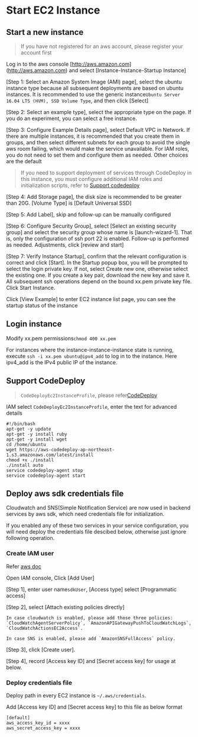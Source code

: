 # Start EC2 Instance

## Start a new instance

> If you have not registered for an aws account, please register your account first

Log in to the aws console [http://aws.amazon.com] (http://aws.amazon.com) and select [Instance-Instance-Startup Instance]

[Step 1: Select an Amazon System Image (AMI) page], select the ubuntu instance type because all subsequent deployments are based on ubuntu instances. It is recommended to use the generic instance`Ubuntu Server 16.04 LTS (HVM), SSD Volume Type`, and then click [Select]

[Step 2: Select an example type], select the appropriate type on the page. If you do an experiment, you can select a free instance.

[Step 3: Configure Example Details page], select Default VPC in Network. If there are multiple instances, it is recommended that you create them in groups, and then select different subnets for each group to avoid the single aws room failing, which would make the service unavailable. For IAM roles, you do not need to set them and configure them as needed. Other choices are the default
> If you need to support deployment of services through CodeDeploy in this instance, you must configure additional IAM roles and initialization scripts, refer to [Support codedeploy](https://github.com/Loopring/relay-cluster/wiki/%E5%90%AF%E5%8A%A8aws-EC2%E5%AE%9E%E4%BE%8B#%E6%94%AF%E6%8C%81codedeploy)

[Step 4: Add Storage page], the disk size is recommended to be greater than 20G. [Volume Type] is [Default Universal SSD]

[Step 5: Add Label], skip and follow-up can be manually configured

[Step 6: Configure Security Group], select [Select an existing security group] and select the security group whose name is [launch-wizard-1]. That is, only the configuration of ssh port 22 is enabled. Follow-up is performed as needed. Adjustments, click [review and start]

[Step 7: Verify Instance Startup], confirm that the relevant configuration is correct and click [Start]. In the Startup popup box, you will be prompted to select the login private key. If not, select Create new one, otherwise select the existing one. If you create a key pair, download the new key and save it. All subsequent ssh operations depend on the bound xx.pem private key file. Click Start Instance.

Click [View Example] to enter EC2 instance list page, you can see the startup status of the instance

## Login instance
Modify xx.pem permissions`chmod 400 xx.pem`

For instances where the instance-instance-instance state is running, execute `ssh -i xx.pem ubuntu@ipv4_add` to log in to the instance. Here ipv4_add is the IPv4 public IP of the instance.

## Support CodeDeploy

> `CodeDeployEc2InstanceProfile`, please refer[CodeDeploy](codedeploy.md)

IAM select `CodeDeployEc2InstanceProfile`, enter the text for advanced details
```
#!/bin/bash
apt-get -y update
apt-get -y install ruby
apt-get -y install wget
cd /home/ubuntu
wget https://aws-codedeploy-ap-northeast-1.s3.amazonaws.com/latest/install
chmod +x ./install
./install auto
service codedeploy-agent stop
service codedeploy-agent start
```

## Deploy aws sdk credentials file
Cloudwatch and SNS(Simple Notification Service) are now used in backend services by aws sdk, which need credentials file for initialization.

If you enabled any of these two services in your service configuration, you will need deploy the credentials file descibed below, otherwise just ignore following operation.

### Create IAM user
Refer [aws doc](https://docs.aws.amazon.com/cli/latest/userguide/cli-chap-getting-started.html)

Open IAM console, Click [Add User]

[Step 1], enter user name`sdkUser`, [Access type] select [Programmatic access]

[Step 2], select [Attach existing policies directly]

	In case cloudwatch is enabled, please add those three policies: `CloudWatchAgentServerPolicy`, `AmazonAPIGatewayPushToCloudWatchLogs`, `CloudWatchActionsEC2Access`.

	In case SNS is enabled, please add `AmazonSNSFullAccess` policy.

[Step 3], click [Create user].

[Step 4], record [Access key ID] and [Secret access key] for usage at below.

### Deploy credentials file

Deploy path in every EC2 instance is `~/.aws/credentials`.

Add [Access key ID] and [Secret access key] to this file as below format
```
[default]
aws_access_key_id = xxxx
aws_secret_access_key = xxxx
```